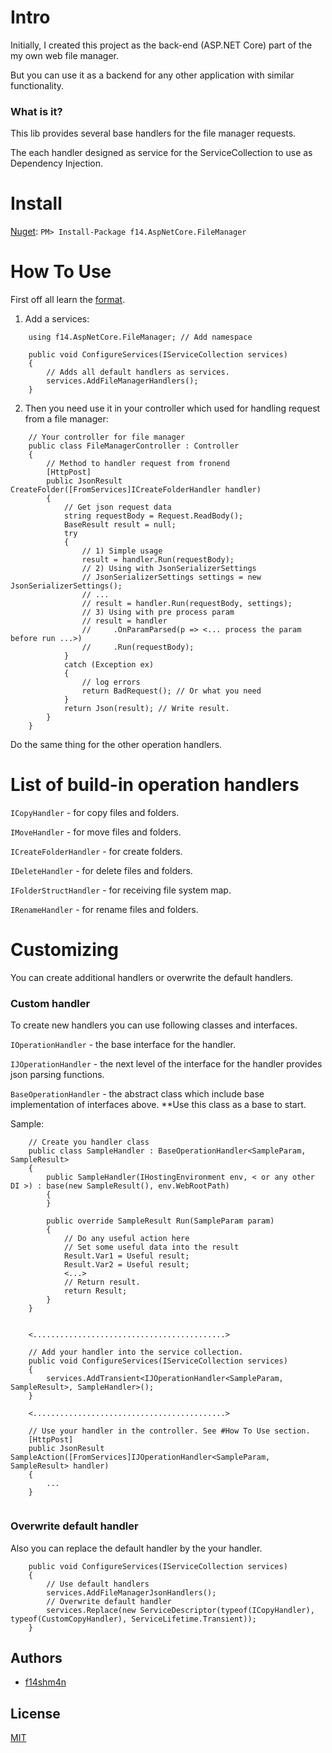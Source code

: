 # Intro

Initially, I created this project as the back-end (ASP.NET Core) part of the my own web file manager.

But you can use it as a backend for any other application with similar functionality.

### What is it?

This lib provides several base handlers for the file manager requests.

The each handler designed as service for the ServiceCollection to use as Dependency Injection.

# Install

[Nuget](https://www.nuget.org/packages/f14.AspNetCore.FileManager/): `PM> Install-Package f14.AspNetCore.FileManager`

# How To Use

First off all learn the [format](https://github.com/f14shm4n/f14.AspNetCore.FileManager/blob/master/JsonFormat.md).

1) Add a services:

```
    using f14.AspNetCore.FileManager; // Add namespace

    public void ConfigureServices(IServiceCollection services)
    {
        // Adds all default handlers as services.        
        services.AddFileManagerHandlers();
    }
```

2) Then you need use it in your controller which used for handling request from a file manager:

```
    // Your controller for file manager
    public class FileManagerController : Controller
    {       
        // Method to handler request from fronend
        [HttpPost]
        public JsonResult CreateFolder([FromServices]ICreateFolderHandler handler)
        {
            // Get json request data
            string requestBody = Request.ReadBody();
            BaseResult result = null;
            try
            {
                // 1) Simple usage
                result = handler.Run(requestBody);
                // 2) Using with JsonSerializerSettings
                // JsonSerializerSettings settings = new JsonSerializerSettings();
                // ...
                // result = handler.Run(requestBody, settings);
                // 3) Using with pre process param
                // result = handler
                //     .OnParamParsed(p => <... process the param before run ...>)
                //     .Run(requestBody);
            }
            catch (Exception ex)
            {
                // log errors
                return BadRequest(); // Or what you need
            }
            return Json(result); // Write result.
        }
    }
```

Do the same thing for the other operation handlers.

# List of build-in operation handlers

`ICopyHandler` - for copy files and folders.
    
`IMoveHandler` - for move files and folders.

`ICreateFolderHandler` - for create folders.

`IDeleteHandler` - for delete files and folders.

`IFolderStructHandler` - for receiving file system map.

`IRenameHandler` - for rename files and folders.

# Customizing

You can create additional handlers or overwrite the default handlers.

### Custom handler

To create new handlers you can use following classes and interfaces.

`IOperationHandler` - the base interface for the handler.

`IJOperationHandler` - the next level of the interface for the handler provides json parsing functions.

`BaseOperationHandler` - the abstract class which include base implementation of interfaces above. **Use this class as a base to start.

Sample:

```
    // Create you handler class
    public class SampleHandler : BaseOperationHandler<SampleParam, SampleResult>
    {
        public SampleHandler(IHostingEnvironment env, < or any other DI >) : base(new SampleResult(), env.WebRootPath)
        {
        }

        public override SampleResult Run(SampleParam param)
        {
            // Do any useful action here
            // Set some useful data into the result
            Result.Var1 = Useful result;
            Result.Var2 = Useful result;
            <...>
            // Return result.
            return Result; 
        }
    }
    
    
    <...........................................>
    
    // Add your handler into the service collection.    
    public void ConfigureServices(IServiceCollection services)
    {
        services.AddTransient<IJOperationHandler<SampleParam, SampleResult>, SampleHandler>();
    }
    
    <...........................................>
    
    // Use your handler in the controller. See #How To Use section.
    [HttpPost]
    public JsonResult SampleAction([FromServices]IJOperationHandler<SampleParam, SampleResult> handler)
    {
        ...
    }
    
```

### Overwrite default handler

Also you can replace the default handler by the your handler.

```
    public void ConfigureServices(IServiceCollection services)
    {
        // Use default handlers
        services.AddFileManagerJsonHandlers();
        // Overwrite default handler
        services.Replace(new ServiceDescriptor(typeof(ICopyHandler), typeof(CustomCopyHandler), ServiceLifetime.Transient));
    }
```

## Authors

* [f14shm4n](https://github.com/f14shm4n)

## License

[MIT](https://opensource.org/licenses/MIT)
